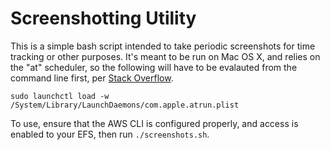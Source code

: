 # Screenshotting Utility

This is a simple bash script intended to take periodic screenshots for
time tracking or other purposes. It's meant to be run on Mac OS X, and relies
on the "at" scheduler, so the following will have to be evalauted from the
command line first, per [Stack Overflow](https://superuser.com/questions/43678/mac-os-x-at-command-not-working).

    sudo launchctl load -w /System/Library/LaunchDaemons/com.apple.atrun.plist

To use, ensure that the AWS CLI is configured properly, and access is
enabled to your EFS, then run `./screenshots.sh`.